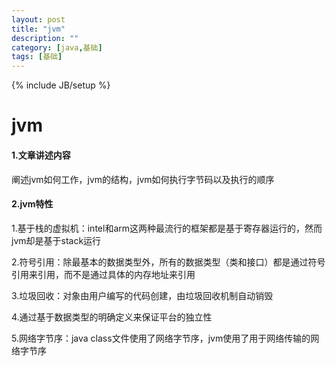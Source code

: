 ```yaml
---
layout: post
title: "jvm"
description: ""
category: [java,基础]
tags: [基础]
---
```

{% include JB/setup %}

# jvm

#### 1.文章讲述内容

阐述jvm如何工作，jvm的结构，jvm如何执行字节码以及执行的顺序

#### 2.jvm特性

1.基于栈的虚拟机：intel和arm这两种最流行的框架都是基于寄存器运行的，然而jvm却是基于stack运行

2.符号引用：除最基本的数据类型外，所有的数据类型（类和接口）都是通过符号引用来引用，而不是通过具体的内存地址来引用

3.垃圾回收：对象由用户编写的代码创建，由垃圾回收机制自动销毁

4.通过基于数据类型的明确定义来保证平台的独立性

5.网络字节序：java class文件使用了网络字节序，jvm使用了用于网络传输的网络字节序





